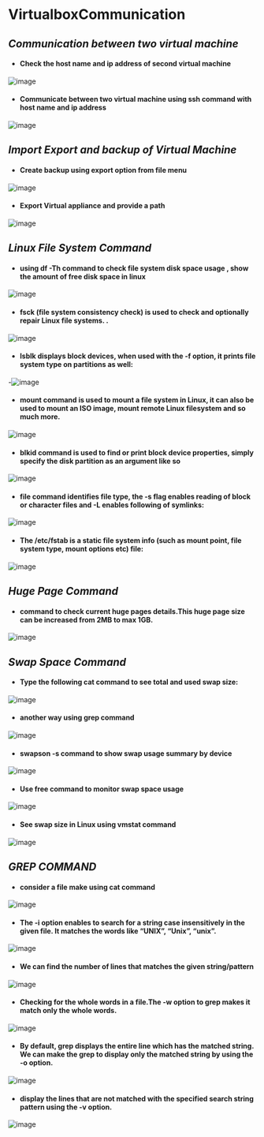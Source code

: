 # VirtualboxCommunication
## *Communication between two virtual machine*
- #### Check the host name and  ip address of second virtual machine 
![image](https://user-images.githubusercontent.com/103022040/162429024-4c1c460e-f3fb-4ef7-bdb6-d40e4a436156.png)
- #### Communicate between two virtual machine using ssh command with host name and ip address
![image](https://user-images.githubusercontent.com/103022040/162430076-e8fcf692-bc2a-478a-9856-5bcc28faecd0.png)
## *Import Export and backup of Virtual Machine*
- #### Create backup using export option from file menu
![image](https://user-images.githubusercontent.com/103022040/162432926-25f9f3f8-92b4-4f07-90d8-bda50296c176.png)
- #### Export Virtual appliance and provide a path
![image](https://user-images.githubusercontent.com/103022040/162433248-4291672d-3519-420b-a68f-ab6f5b36f6f4.png)
## *Linux File System Command*
- #### using  df -Th command to check file system disk space usage , show the amount of free disk space in linux
![image](https://user-images.githubusercontent.com/103022040/162564982-1e6592c8-6881-493f-9a29-61a81809bc0a.png)
- #### fsck (file system consistency check) is used to check and optionally repair Linux file systems. . 
![image](https://user-images.githubusercontent.com/103022040/162565276-3ea52dc6-e20c-40cc-b081-f1ba4905c470.png)
- #### lsblk displays block devices, when used with the -f option, it prints file system type on partitions as well:
-![image](https://user-images.githubusercontent.com/103022040/162565442-5bba3b27-a283-4dcc-af1c-f7a3b45acb8f.png)
 - #### mount command is used to mount a file system in Linux, it can also be used to mount an ISO image, mount remote Linux filesystem and so much more.
![image](https://user-images.githubusercontent.com/103022040/162565667-2bd667df-16b8-40bb-bd07-ff3b67a58572.png)
- #### blkid command is used to find or print block device properties, simply specify the disk partition as an argument like so
![image](https://user-images.githubusercontent.com/103022040/162566109-11d632e0-1f73-4dd8-8ddd-bf241ca826d5.png)
- #### file command identifies file type, the -s flag enables reading of block or character files and -L enables following of symlinks:
![image](https://user-images.githubusercontent.com/103022040/162566464-e6684740-275e-4ebc-9e21-692e92336282.png)
- #### The /etc/fstab is a static file system info (such as mount point, file system type, mount options etc) file:
![image](https://user-images.githubusercontent.com/103022040/162566564-16213754-f256-41e2-b130-847d91205438.png)
##  *Huge Page Command*
- #### command to check current huge pages details.This huge page size can be increased from 2MB to max 1GB.
![image](https://user-images.githubusercontent.com/103022040/162566921-c4331df1-6764-4ab2-a009-38b48584d388.png)
## *Swap Space Command*
- #### Type the following cat command to see total and used swap size:
![image](https://user-images.githubusercontent.com/103022040/162568340-dbca96e8-fea0-43d8-b097-8a179e3b5aa6.png)
- #### another way using grep command
![image](https://user-images.githubusercontent.com/103022040/162568407-abd85f6d-90eb-4ccc-a0f6-135317a32ed2.png)
- #### swapson -s command to show swap usage summary by device
![image](https://user-images.githubusercontent.com/103022040/162568554-9ab2402d-7eb5-47bb-8567-f8f4de318731.png)
- #### Use free command to monitor swap space usage
![image](https://user-images.githubusercontent.com/103022040/162568603-193df89a-e964-4abd-9a0b-8a8a5cf2f882.png)
- #### See swap size in Linux using vmstat command
![image](https://user-images.githubusercontent.com/103022040/162568683-6290b5bd-b0cd-44a1-9b8a-9abfbe2e3ce1.png)
## *GREP COMMAND*
- #### consider a file make using cat command
![image](https://user-images.githubusercontent.com/103022040/162569437-f1834f64-2886-4d00-bb4e-f0717b532998.png)
- #### The -i option enables to search for a string case insensitively in the given file. It matches the words like “UNIX”, “Unix”, “unix”. 
![image](https://user-images.githubusercontent.com/103022040/162569481-ba1ccfb4-9077-4d0e-b6ef-e285ec0a007d.png)
- #### We can find the number of lines that matches the given string/pattern 
![image](https://user-images.githubusercontent.com/103022040/162569621-072bbfe2-f2a7-4ab2-a116-0c4bb66457d4.png)
- #### Checking for the whole words in a file.The -w option to grep makes it match only the whole words. 
![image](https://user-images.githubusercontent.com/103022040/162569705-057dfb04-fdd7-4f88-bcc8-739bc11231ec.png)
- #### By default, grep displays the entire line which has the matched string. We can make the grep to display only the matched string by using the -o option. 
![image](https://user-images.githubusercontent.com/103022040/162569757-9844917d-854d-4fc8-b508-04b8a21e2e77.png)
- ####  display the lines that are not matched with the specified search string pattern using the -v option. 
![image](https://user-images.githubusercontent.com/103022040/162569811-06167018-edea-4d1c-a5a4-9321da3a6a90.png)



